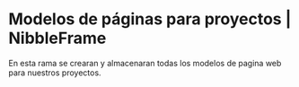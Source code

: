 # Modelos de páginas para proyectos | NibbleFrame

En esta rama se crearan y almacenaran todas los modelos de pagina web para nuestros proyectos.

